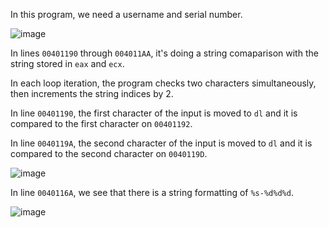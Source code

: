 In this program, we need a username and serial number.

![image](https://github.com/user-attachments/assets/f568a2d2-1e60-45e9-bc77-e5768f6836b1)

In lines `00401190` through `004011AA`, it's doing a string comaparison with the string stored in `eax` and `ecx`.

In each loop iteration, the program checks two characters simultaneously, then increments the string indices by 2.

In line `00401190`, the first character of the input is moved to `dl` and it is compared to the first character on `00401192`.

In line `0040119A`, the second character of the input is moved to `dl` and it is compared to the second character on `0040119D`.

![image](https://github.com/user-attachments/assets/f823898f-34a8-4860-a2c1-42c71519a9ba)

In line `0040116A`, we see that there is a string formatting of `%s-%d%d%d`.

![image](https://github.com/user-attachments/assets/1f4fb86f-5b6c-42b2-9070-a8a3653e7498)

